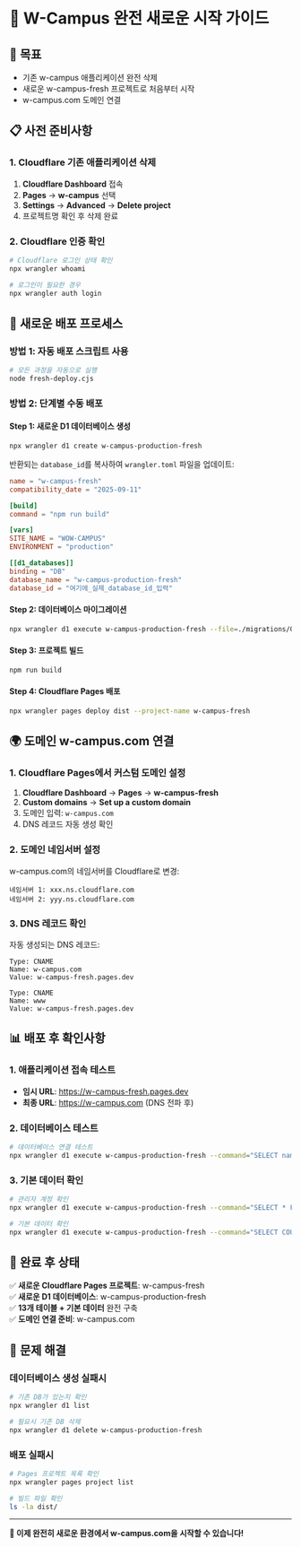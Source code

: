 # 🚀 W-Campus 완전 새로운 시작 가이드

## 🎯 목표
- 기존 w-campus 애플리케이션 완전 삭제
- 새로운 w-campus-fresh 프로젝트로 처음부터 시작
- w-campus.com 도메인 연결

## 📋 사전 준비사항

### 1. Cloudflare 기존 애플리케이션 삭제
1. **Cloudflare Dashboard** 접속
2. **Pages** → **w-campus** 선택  
3. **Settings** → **Advanced** → **Delete project**
4. 프로젝트명 확인 후 삭제 완료

### 2. Cloudflare 인증 확인
```bash
# Cloudflare 로그인 상태 확인
npx wrangler whoami

# 로그인이 필요한 경우
npx wrangler auth login
```

## 🚀 새로운 배포 프로세스

### 방법 1: 자동 배포 스크립트 사용
```bash
# 모든 과정을 자동으로 실행
node fresh-deploy.cjs
```

### 방법 2: 단계별 수동 배포

#### Step 1: 새로운 D1 데이터베이스 생성
```bash
npx wrangler d1 create w-campus-production-fresh
```

반환되는 `database_id`를 복사하여 `wrangler.toml` 파일을 업데이트:

```toml
name = "w-campus-fresh"
compatibility_date = "2025-09-11"

[build]
command = "npm run build"

[vars] 
SITE_NAME = "WOW-CAMPUS"
ENVIRONMENT = "production"

[[d1_databases]]
binding = "DB"
database_name = "w-campus-production-fresh"
database_id = "여기에_실제_database_id_입력"
```

#### Step 2: 데이터베이스 마이그레이션
```bash
npx wrangler d1 execute w-campus-production-fresh --file=./migrations/0001_fresh_start_schema.sql
```

#### Step 3: 프로젝트 빌드
```bash
npm run build
```

#### Step 4: Cloudflare Pages 배포
```bash
npx wrangler pages deploy dist --project-name w-campus-fresh
```

## 🌍 도메인 w-campus.com 연결

### 1. Cloudflare Pages에서 커스텀 도메인 설정
1. **Cloudflare Dashboard** → **Pages** → **w-campus-fresh**
2. **Custom domains** → **Set up a custom domain**
3. 도메인 입력: `w-campus.com`
4. DNS 레코드 자동 생성 확인

### 2. 도메인 네임서버 설정
w-campus.com의 네임서버를 Cloudflare로 변경:
```
네임서버 1: xxx.ns.cloudflare.com
네임서버 2: yyy.ns.cloudflare.com
```

### 3. DNS 레코드 확인
자동 생성되는 DNS 레코드:
```
Type: CNAME
Name: w-campus.com  
Value: w-campus-fresh.pages.dev

Type: CNAME
Name: www
Value: w-campus-fresh.pages.dev
```

## 📊 배포 후 확인사항

### 1. 애플리케이션 접속 테스트
- **임시 URL**: https://w-campus-fresh.pages.dev
- **최종 URL**: https://w-campus.com (DNS 전파 후)

### 2. 데이터베이스 테스트
```bash
# 데이터베이스 연결 테스트
npx wrangler d1 execute w-campus-production-fresh --command="SELECT name FROM sqlite_master WHERE type='table';"
```

### 3. 기본 데이터 확인
```bash
# 관리자 계정 확인
npx wrangler d1 execute w-campus-production-fresh --command="SELECT * FROM admins;"

# 기본 데이터 확인
npx wrangler d1 execute w-campus-production-fresh --command="SELECT COUNT(*) as count FROM visa_types;"
```

## 🎉 완료 후 상태

✅ **새로운 Cloudflare Pages 프로젝트**: w-campus-fresh  
✅ **새로운 D1 데이터베이스**: w-campus-production-fresh  
✅ **13개 테이블 + 기본 데이터** 완전 구축  
✅ **도메인 연결 준비**: w-campus.com  

## 🔧 문제 해결

### 데이터베이스 생성 실패시
```bash
# 기존 DB가 있는지 확인
npx wrangler d1 list

# 필요시 기존 DB 삭제
npx wrangler d1 delete w-campus-production-fresh
```

### 배포 실패시
```bash
# Pages 프로젝트 목록 확인
npx wrangler pages project list

# 빌드 파일 확인
ls -la dist/
```

---

**🎯 이제 완전히 새로운 환경에서 w-campus.com을 시작할 수 있습니다!**